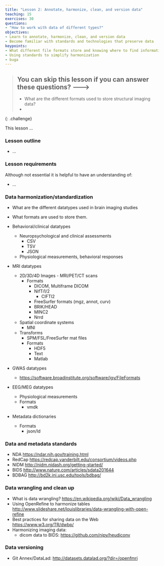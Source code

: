 ```yaml
---
title: "Lesson 2: Annotate, harmonize, clean, and version data"
teaching: 15
exercises: 30
questions:
- "How to work with data of different types?"
objectives:
- Learn to annotate, harmonize, clean, and version data
- Become familiar with standards and technologies that preserve data
keypoints:
- What different file formats store and knowing where to find information
- Using standards to simplify harmonization
- buga
---
```


> ## You can skip this lesson if you can answer these questions? --->
>
>  - What are the different formats used to store structural imaging data?
>  - 
{: .challenge}

This lesson ...

### Lesson outline

- ... 

### Lesson requirements

Although not essential it is helpful to have an understanding of:
 
- ... 


### Data harmonization/standardization

- What are the different datatypes used in brain imaging studies
- What formats are used to store them.

- Behavioral/clinical datatypes
   - Neuropsychological and clinical assessments
       - CSV
       - TSV
       - JSON
   - Physiological measurements, behavioral responses
- MRI datatypes
   - 2D/3D/4D Images -  MRI/PET/CT scans
       - Formats
           - DICOM, Multiframe DICOM
           - NifTi1/2
               - CIFTI2
           - FreeSurfer formats (mgz, annot, curv)
           - BRIK/HEAD
           - MINC2
           - Nrrd
   - Spatial coordinate systems
       - MNI
   - Transforms
       - SPM/FSL/FreeSurfer mat files
       - Formats
          - HDF5
          - Text
          - Matlab
- GWAS datatypes
   - https://software.broadinstitute.org/software/igv/FileFormats
- EEG/MEG datatypes
   - Physiological measurements
   - Formats
       - vmdk
- Metadata dictionaries
   - Formats
       - json/ld

### Data and metadata standards

- NDA https://ndar.nih.gov/training.html
- RedCap https://redcap.vanderbilt.edu/consortium/videos.php 
- NIDM http://nidm.nidash.org/getting-started/
- BIDS http://www.nature.com/articles/sdata201644
- BDBAG http://bd2k.ini.usc.edu/tools/bdbag/

### Data wrangling and clean up

- What is data wrangling? https://en.wikipedia.org/wiki/Data_wrangling
- Using OpenRefine to harmonize tables http://www.slideshare.net/louislibraries/data-wrangling-with-open-refine
- Best practices for sharing data on the Web https://www.w3.org/TR/dwbp/ 
- Harmonizing imaging data: 
   - dicom data to BIDS: https://github.com/nipy/heudiconv

### Data versioning

- Git Annex/DataLad: http://datasets.datalad.org/?dir=/openfmri
